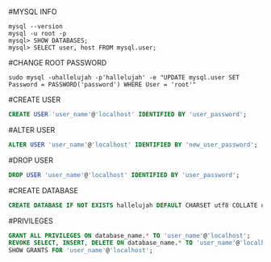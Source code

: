#MYSQL INFO
```shell
mysql --version
mysql -u root -p
mysql> SHOW DATABASES;
mysql> SELECT user, host FROM mysql.user;
```

#CHANGE ROOT PASSWORD
```shell
sudo mysql -uhallelujah -p'hallelujah' -e "UPDATE mysql.user SET Password = PASSWORD('password') WHERE User = 'root'"
```

#CREATE USER
```sql
CREATE USER 'user_name'@'localhost' IDENTIFIED BY 'user_password';
```
#ALTER USER
```sql
ALTER USER 'user_name'@'localhost' IDENTIFIED BY 'new_user_password';
```
#DROP USER
```sql
DROP USER 'user_name'@'localhost' IDENTIFIED BY 'user_password';
```

#CREATE DATABASE
```sql
CREATE DATABASE IF NOT EXISTS hallelujah DEFAULT CHARSET utf8 COLLATE utf8_bin;
```
#PRIVILEGES
```sql
GRANT ALL PRIVILEGES ON database_name.* TO 'user_name'@'localhost';
REVOKE SELECT, INSERT, DELETE ON database_name.* TO 'user_name'@'localhost';
SHOW GRANTS FOR 'user_name'@'localhost';
```

